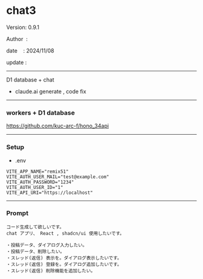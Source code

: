 ﻿# chat3

 Version: 0.9.1

 Author  :
 
 date    : 2024/11/08

 update :

***

D1 database + chat

* claude.ai generate , code fix

***
### workers + D1 database

https://github.com/kuc-arc-f/hono_34api

***
### Setup
* .env

```
VITE_APP_NAME="remix51"
VITE_AUTH_USER_MAIL="test@example.com"
VITE_AUTH_PASSWORD="1234"
VITE_AUTH_USER_ID="1"
VITE_API_URI="https://localhost"
```

***
### Prompt

```
コード生成して欲しいです。
chat アプリ、 React , shadcn/ui 使用したいです。

・投稿データ、ダイアログ入力したい。
・投稿データ、削除したい。
・スレッド(返信) 表示を。ダイアログ表示したいです。
・スレッド(返信) 登録を。ダイアログ追加したいです。
・スレッド(返信) 削除機能を追加したい。

```
